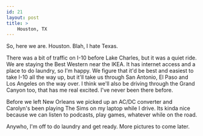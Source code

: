 ```yaml
---
id: 21
layout: post
title: >
    Houston, TX
---
```


So, here we are. Houston. Blah, I hate Texas.

There was a bit of traffic on I-10 before Lake Charles, but it was a quiet ride. We are staying the Best Western near the IKEA. It has internet access and a place to do laundry, so I'm happy. We figure that it'd be best and easiest to take I-10 all the way up, but it'll take us through San Antonio, El Paso and Los Angeles on the way over. I think we'll also be driving through the Grand Canyon too, that has me real excited. I've never been there before.

Before we left New Orleans we picked up an AC/DC converter and Carolyn's been playing The Sims on my laptop while I drive. Its kinda nice because we can listen to podcasts, play games, whatever while on the road.

Anywho, I'm off to do laundry and get ready. More pictures to come later.
